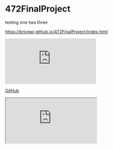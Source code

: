 # 472FinalProject
 testing one two three


https://bricewj.github.io/472FinalProject/index.html

![alt text](https://bricewj.github.io/472FinalProject/index.html "Logo Title Text 1")

[GitHub](https://bricewj.github.io/472FinalProject/index.html)

<iframe src="https://bricewj.github.io/472FinalProject/index.html" title="description">


 map map map
